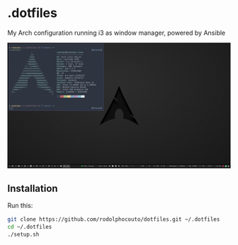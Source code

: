 # .dotfiles

My Arch configuration running i3 as window manager, powered by Ansible

![Desktop](screenshots/desktop.png)

## Installation

Run this:

```sh
git clone https://github.com/rodolphocouto/dotfiles.git ~/.dotfiles
cd ~/.dotfiles
./setup.sh
```
